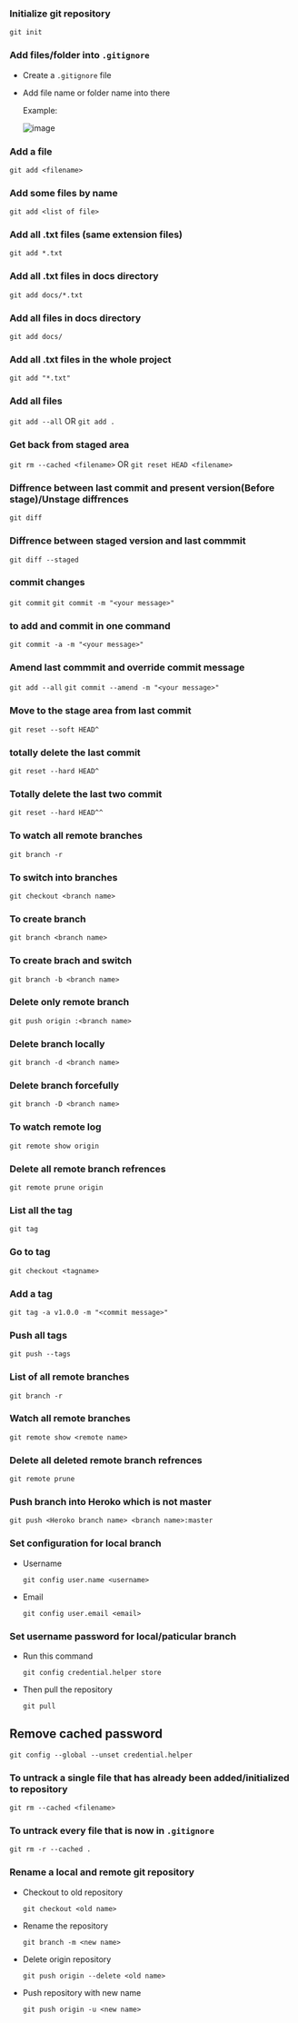 ### Initialize git repository

`git init`

### Add files/folder into `.gitignore`

- Create a `.gitignore` file
- Add file name or folder name into there

  Example:

  ![image](/assets/gitignore.png)

### Add a file

`git add <filename>`

### Add some files by name

`git add <list of file>`

### Add all .txt files (same extension files)

`git add *.txt`

### Add all .txt files in docs directory

`git add docs/*.txt`

### Add all files in docs directory

`git add docs/`

### Add all .txt files in the whole project

`git add "*.txt"`

### Add all files

`git add --all`
OR
`git add .`

### Get back from staged area

`git rm --cached <filename>`
OR
`git reset HEAD <filename>`

### Diffrence between last commit and present version(Before stage)/Unstage diffrences

`git diff`

### Diffrence between staged version and last commmit

`git diff --staged`

### commit changes

`git commit`
`git commit -m "<your message>"`

### to add and commit in one command

`git commit -a -m "<your message>"`

### Amend last commmit and override commit message

`git add --all`
`git commit --amend -m "<your message>"`

### Move to the stage area from last commit

`git reset --soft HEAD^`

### totally delete the last commit

`git reset --hard HEAD^`

### Totally delete the last two commit

`git reset --hard HEAD^^`

### To watch all remote branches

`git branch -r`

### To switch into branches

`git checkout <branch name>`

### To create branch

`git branch <branch name>`

### To create brach and switch

`git branch -b <branch name>`

### Delete only remote branch

`git push origin :<branch name>`

### Delete branch locally

`git branch -d <branch name>`

### Delete branch forcefully

`git branch -D <branch name>`

### To watch remote log

`git remote show origin`

### Delete all remote branch refrences

`git remote prune origin`

### List all the tag

`git tag`

### Go to tag

`git checkout <tagname>`

### Add a tag

`git tag -a v1.0.0 -m "<commit message>"`

### Push all tags

`git push --tags`

### List of all remote branches

`git branch -r`

### Watch all remote branches

`git remote show <remote name>`

### Delete all deleted remote branch refrences

`git remote prune`

### Push branch into Heroko which is not master

`git push <Heroko branch name> <branch name>:master`

### Set configuration for local branch

- Username

  `git config user.name <username>`

- Email

  `git config user.email <email>`

### Set username password for local/paticular branch

- Run this command

  `git config credential.helper store`

- Then pull the repository

  `git pull`

## Remove cached password

`git config --global --unset credential.helper`

### To untrack a single file that has already been added/initialized to repository

`git rm --cached <filename>`

### To untrack every file that is now in `.gitignore`

`git rm -r --cached .`

### Rename a local and remote git repository

- Checkout to old repository

  `git checkout <old name>`

- Rename the repository

  `git branch -m <new name>`

- Delete origin repository

  `git push origin --delete <old name>`

- Push repository with new name

  `git push origin -u <new name>`
